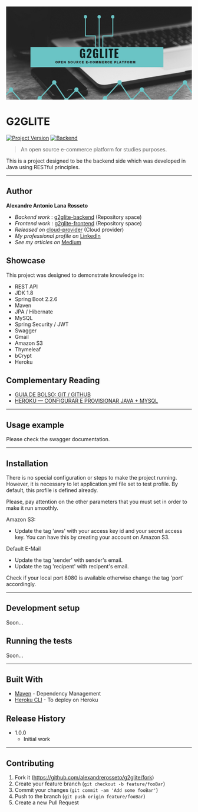[![header][header-url]][header-link]

# G2GLITE
[![Project Version][version-image]][version-url]
[![Backend][Backend-image]][Backend-url]

> An open source e-commerce platform for studies purposes.

This is a project designed to be the backend side which was developed in Java using RESTful principles.

---
## Author

**Alexandre Antonio Lana Rosseto** 
* *Backend work* : [g2glite-backend][repository-url] (Repository space)
* *Frontend work* : [g2glite-frontend][repository-frontend-url] (Repository space)
* *Released on* [cloud-provider][cloud-provider-url] (Cloud provider)
* *My professional profile on* [LinkedIn][linkedin-url]
* *See my articles on* [Medium][medium-url]

## Showcase

This project was designed to demonstrate knowledge in:

* REST API
* JDK 1.8
* Spring Boot 2.2.6
* Maven
* JPA / Hibernate
* MySQL
* Spring Security / JWT
* Swagger
* Gmail
* Amazon S3
* Thymeleaf
* bCrypt
* Heroku

## Complementary Reading

* [GUIA DE BOLSO: GIT / GITHUB](https://medium.com/@alexandrerosseto/guia-de-bolso-git-github-b1b8c4492897)
* [HEROKU — CONFIGURAR E PROVISIONAR JAVA + MYSQL](https://medium.com/@alexandrerosseto/heroku-configurar-e-provisionar-java-mysql-976b73d22ac0)

---

## Usage example

Please check the swagger documentation.


---

## Installation

There is no special configuration or steps to make the project running. However, it is necessary to let application.yml file set to test profile. By default, this profile is defined already.

Please, pay attention on the other parameters that you must set in order to make it run smoothly.

Amazon S3:

* Update the tag 'aws' with your access key id and your secret access key. You can have this by creating your account on Amazon S3.

Default E-Mail
* Update the tag 'sender' with sender's email.
* Update the tag 'recipent' with recipent's email.

Check if your local port 8080 is available otherwise change the tag 'port' accordingly.

---

## Development setup

Soon...

## Running the tests

Soon...

---

## Built With

* [Maven](https://maven.apache.org/) - Dependency Management
* [Heroku CLI](https://devcenter.heroku.com/articles/heroku-cli#download-and-install) - To deploy on Heroku

## Release History

* 1.0.0
    * Initial work

---

## Contributing

1. Fork it (<https://github.com/alexandrerosseto/g2glite/fork>)
2. Create your feature branch (`git checkout -b feature/fooBar`)
3. Commit your changes (`git commit -am 'Add some fooBar'`)
4. Push to the branch (`git push origin feature/fooBar`)
5. Create a new Pull Request

<!-- Markdown link & img dfn's -->

[header-url]: g2glite-intro.png
[header-link]: https://github.com/alexandrerosseto

[repository-url]: https://github.com/alexandrerosseto/g2glite
[repository-frontend-url]: https://github.com/alexandrerosseto/g2glite-frontend

[cloud-provider-url]: https://g2glite.herokuapp.com

[linkedin-url]: https://www.linkedin.com/in/alexandrerosseto

[medium-url]: https://medium.com/@alexandrerosseto

[wiki]: https://github.com/yourname/yourproject/wiki

[version-image]: https://img.shields.io/badge/Version-1.0.0-brightgreen?style=for-the-badge&logo=appveyor
[version-url]: https://img.shields.io/badge/version-1.0.0-green
[Frontend-image]: https://img.shields.io/badge/Frontend-Ionic-blue?style=for-the-badge
[Frontend-url]: https://img.shields.io/badge/Frontend-Ionic-blue?style=for-the-badge
[Backend-image]: https://img.shields.io/badge/Backend-Java%208-important?style=for-the-badge
[Backend-url]: https://img.shields.io/badge/Backend-Java%208-important?style=for-the-badge